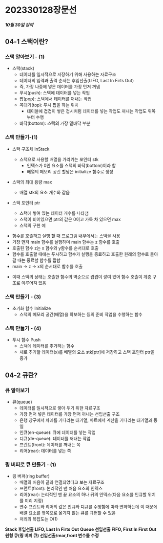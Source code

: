 # 202330128장문선



##### 10월 30일 강의




## 04-1 스택이란? ##
### 스택 알아보기 - (1)
* 스택(stack)
  - 데이터를 일시적으로 저장하기 위해 사용하는 자료구조
  - 데이터의 입력과 출력 순서는 후입선출(LIFO, Last In Firts Out)
  - 즉, 가장 나중에 넣은 데이터를 가장 먼저 꺼냄
  - 푸시(push): 스택에 데이터를 넣는 작업
  - 팝(pop): 스택에서 데이터를 꺼내는 작업
  - 꼭대기(top): 푸시 팝을 하는 위치
    - 테이블에 겹겹이 쌓은 접시처럼 데이터를 넣는 작업도 꺼내는 작업도 위쪽부터 수행
  - 바닥(bottom): 스택의 가장 밑바닥 부분


### 스택 만들기-(1)
* 스택 구조체 InStack
  * 스택으로 사용할 배열을 가리키는 포인터 stk
    - 인덱스가 0인 요소를 스택의 바닥(bottom)이라 함
    - 배열의 메모리 공간 할당은 initialize 함수로 생성

* 스택의 최대 용량 max
  - 배열 stk의 요소 개수와 같음

* 스택 포인터 ptr
  - 스택에 쌓여 있는 데이터 개수를 나타냄
  - 스택이 비어있으면 ptr의 값은 0이고 가득 차 있으면 max

  * 스택의 구현 예
 - 함수를 호출하고 실행 할 때 프로그램 내부에서는 스택을 사용
 - 가장 먼저 main 함수를 실행하며 main 함수는 z 함수를 호출
 - 호출된 함수 z는 x 함수와 y함수를 순서대로 호출
 - 함수를 호출할 때에는 푸시하고 함수가 실행을 종료하고 호출한 원래의 함수로 돌아갈 때는 종료할 함수를 팝함
 - main -> z -> x의 순서대로 함수를 호출
  * 이때 스택의 상태는 호출한 함수의 역순으로 겹겹이 쌓여 있어 함수 호출이 계층 구조로 이루어져 있음


### 스택 만들기 - (3)
 * 초기화 함수 Initialize
   - 스택의 메모리 공간(배열)을 확보하는 등의 준비 작업을 수행하는 함수
   

### 스택 만들기 - (4)
* 푸시 함수 Push
  - 스택에 데이터를 추가하는 함수
  - 새로 추가할 데이터(x)를 배열의 요소 stk[ptr]에 저장하고 스택 포인터 ptr을 증가




## 04-2 큐란? ##
### 큐 알아보기
* 큐(queue)
  - 데이터를 일시적으로 쌓아 두기 위한 자료구조
  - 가장 먼저 넣은 데이터를 가장 먼저 꺼내는 선입선출 구조
  - 은행 창구에서 차례를 기다리는 대기열, 마트에서 계산을 기다리는 대기열과 동일
  - 인큐(en-queue): 큐에 데이터를 넣는 작업
  - 디큐(de-queue): 데이터를 꺼내는 작업
  - 프런트(front): 데이터를 꺼내는 쪽
  - 리어(rear): 데이터를 넣는 쪽

### 링 버퍼로 큐 만들기 - (1) 
* 링 버퍼(ring buffer)
  - 배열의 처음이 끝과 연결되었다고 보는 자료구조
  - 프런트(front): 논리적인 맨 처음 요소의 인덱스
  - 리어(rear): 논리적인 맨 끝 요소의 하나 뒤의 인덱스(다음 요소를 인큐할 위치를 미리 지정)
  - 변수 프런트와 리어의 값은 인큐와 디큐를 수행함에 따라 변화하는데 이 때문에 배열 요소를 앞쪽으로 옮기지 않는 큐를 규현할 수 있음
  - 처리의 복잡도는 O(1)
  
**Stack 후입선출 LIFO, Last In Firts Out**
**Queue 선입선출 FIFO, First In First Out**
**원형 큐(링 버퍼 큐) 선입선출/rear,front 변수를 수정**